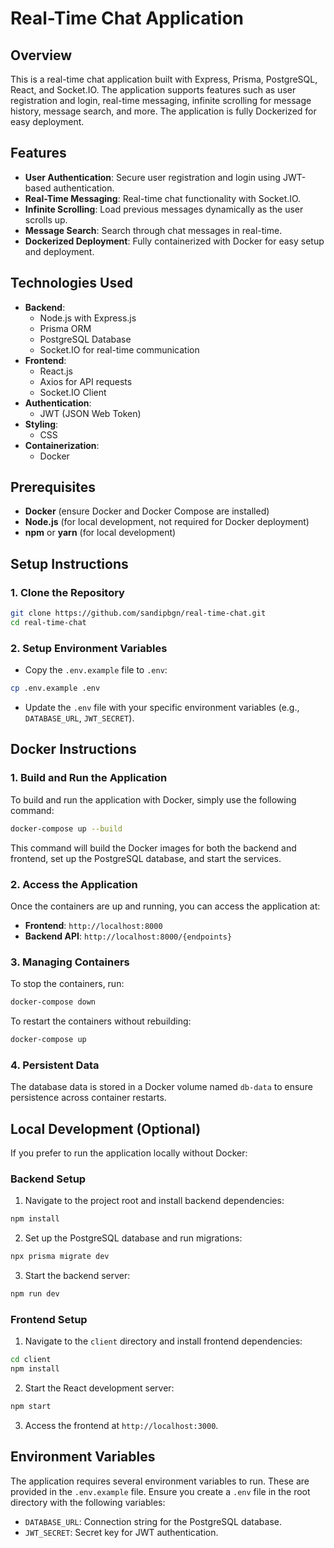 # Real-Time Chat Application

## Overview

This is a real-time chat application built with Express, Prisma, PostgreSQL, React, and Socket.IO. The application supports features such as user registration and login, real-time messaging, infinite scrolling for message history, message search, and more. The application is fully Dockerized for easy deployment.

## Features

- **User Authentication**: Secure user registration and login using JWT-based authentication.
- **Real-Time Messaging**: Real-time chat functionality with Socket.IO.
- **Infinite Scrolling**: Load previous messages dynamically as the user scrolls up.
- **Message Search**: Search through chat messages in real-time.
- **Dockerized Deployment**: Fully containerized with Docker for easy setup and deployment.

## Technologies Used

- **Backend**:
  - Node.js with Express.js
  - Prisma ORM
  - PostgreSQL Database
  - Socket.IO for real-time communication
- **Frontend**:
  - React.js
  - Axios for API requests
  - Socket.IO Client
- **Authentication**:
  - JWT (JSON Web Token)
- **Styling**:
  - CSS
- **Containerization**:
  - Docker

## Prerequisites

- **Docker** (ensure Docker and Docker Compose are installed)
- **Node.js** (for local development, not required for Docker deployment)
- **npm** or **yarn** (for local development)

## Setup Instructions

### 1. Clone the Repository

```bash
git clone https://github.com/sandipbgn/real-time-chat.git
cd real-time-chat
```

### 2. Setup Environment Variables

- Copy the `.env.example` file to `.env`:

```bash
cp .env.example .env
```

- Update the `.env` file with your specific environment variables (e.g., `DATABASE_URL`, `JWT_SECRET`).

## Docker Instructions

### 1. Build and Run the Application

To build and run the application with Docker, simply use the following command:

```bash
docker-compose up --build
```

This command will build the Docker images for both the backend and frontend, set up the PostgreSQL database, and start the services.

### 2. Access the Application

Once the containers are up and running, you can access the application at:

- **Frontend**: `http://localhost:8000`
- **Backend API**: `http://localhost:8000/{endpoints}`

### 3. Managing Containers

To stop the containers, run:

```bash
docker-compose down
```

To restart the containers without rebuilding:

```bash
docker-compose up
```

### 4. Persistent Data

The database data is stored in a Docker volume named `db-data` to ensure persistence across container restarts.

## Local Development (Optional)

If you prefer to run the application locally without Docker:

### Backend Setup

1. Navigate to the project root and install backend dependencies:

```bash
npm install
```

2. Set up the PostgreSQL database and run migrations:

```bash
npx prisma migrate dev
```

3. Start the backend server:

```bash
npm run dev
```

### Frontend Setup

1. Navigate to the `client` directory and install frontend dependencies:

```bash
cd client
npm install
```

2. Start the React development server:

```bash
npm start
```

3. Access the frontend at `http://localhost:3000`.

## Environment Variables

The application requires several environment variables to run. These are provided in the `.env.example` file. Ensure you create a `.env` file in the root directory with the following variables:

- `DATABASE_URL`: Connection string for the PostgreSQL database.
- `JWT_SECRET`: Secret key for JWT authentication.